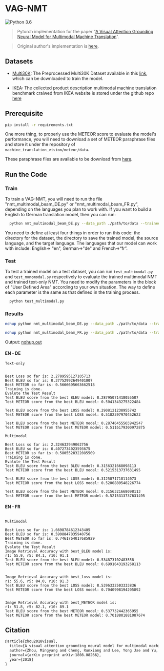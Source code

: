 # VAG-NMT

![Python 3.6](https://img.shields.io/badge/python-3.6-green.svg)  

> Pytorch implementation for the paper "[A Visual Attention Grounding Neural Model for Multimodal Machine Translation](https://arxiv.org/abs/1808.08266)". 

> Original author's implementation is [here](https://github.com/zmykevin/A-Visual-Attention-Grounding-Neural-Model).


## Datasets

  - [Multi30K](https://github.com/multi30k/dataset): The Preprocessed Multi30K Dataset available in this [link](https://drive.google.com/drive/folders/1G645SexvhMsLPJhPAPBjc4FnNF7v3N6w?usp=sharing), which can be downloaded to train the model.

  - [IKEA](https://github.com/sampalomad/IKEA-Dataset): The collected product description multimodal machine translation benchmark cralwed from IKEA website is stored under the github repo [here](https://github.com/sampalomad/IKEA-Dataset)


## Prerequisite

```bash
pip install -r requirements.txt
```

One more thing, to properly use the METEOR score to evaluate the model's performance, you will need to download a set of METEOR paraphrase files and store it under the repository of `machine_translation_vision/meteor/data`. 

These paraphrase files are available to be download from [here](https://github.com/cmu-mtlab/meteor/tree/master/data).

## Run the Code

### Train

To train a VAG-NMT, you will need to run the file "nmt_multimodal_beam_DE.py" or "nmt_multimodal_beam_FR.py", depending on the languages you plan to work with. If you want to build a English to German translation model, then you can run:

```bash
  python nmt_multimodal_beam_DE.py --data_path ./path/to/data --trained_model_path ./path/to/save/model --sr en --tg de
```

You need to define at least four things in order to run this code: the directory for the dataset, the directory to save the trained model, the source language, and the target language. The languages that our model can work with include: English=> "en", German->"de" and French->“fr”.

### Test

To test a trained model on a test dataset, you can run `test_multimodal.py` and `test_monomodal.py` respectively to evaluate the trained multimodal NMT and trained text-only NMT. You need to modify the parameters in the block of "User Defined Area" according to your own situation. The way to define each parameter is the same as that defined in the training process.

```bash
  python test_multimodal.py
```


### Results

```bash
nohup python nmt_multimodal_beam_DE.py --data_path ./path/to/data --trained_model_path ./path/to/save/model --sr en --tg de &

nohup python nmt_multimodal_beam_FR.py --data_path ./path/to/data --trained_model_path ./path/to/save/model --sr en --tg fr &
```

Output: [nohup.out](https://github.com/Eurus-Holmes/VAG-NMT/blob/master/nohup.out)


#### EN - DE

```
Text-only 


Best Loss so far is: 2.2789595127105713
Best BLEU so far is: 0.37752992649401007
Best METEOR so far is: 0.5666695663662518
Training is done.
Evalute the Test Result
Test BLEU score from the best BLEU model: 0.28795071418055507
Test METEOR score from the best BLEU model: 0.5041343275322484

Test BLEU score from the best LOSS model: 0.2908121238955742
Test METEOR score from the best LOSS model: 0.5102397970452623

Test BLEU score from the best METEOR model: 0.28746455565942547
Test METEOR score from the best METEOR model: 0.5116179300972875

Multimodal

Best Loss so far is: 2.324632949062756
Best BLEU so far is: 0.4072734023593675
Best METEOR so far is: 0.5805528322085509
Training is done.
Evalute the Test Result
Test BLEU score from the best BLEU model: 0.3156321668098113
Test METEOR score from the best BLEU model: 0.5215313737631495

Test BLEU score from the best LOSS model: 0.3125071718114073
Test METEOR score from the best LOSS model: 0.5200889548226774

Test BLEU score from the best METEOR model: 0.3156321668098113
Test METEOR score from the best METEOR model: 0.5215313737631495

```

#### EN - FR

```

Multimodal

Best Loss so far is: 1.6698784612343405
Best BLEU so far is: 0.5998847835940756
Best METEOR so far is: 0.7461764017685929
Training is done.
Evalute the Test Result
Image Retrieval Accuracy with best_BLEU model is:
r1: 55.9, r5: 84.1, r10: 91.1
Test BLEU score from the best BLEU model: 0.534873102483558
Test METEOR score from the best BLEU model: 0.6991643193268113


Image Retrieval Accuracy with best_loss model is:
r1: 55.6, r5: 84.0, r10: 91.3
Test BLEU score from the best LOSS model: 0.5396332503333836
Test METEOR score from the best LOSS model: 0.7040998194205892


Image Retrieval Accuracy with best_METEOR model is:
r1: 51.8, r5: 82.1, r10: 89.1
Test BLEU score from the best METEOR model: 0.537732442365955
Test METEOR score from the best METEOR model: 0.7018801881087674

```


## Citation

```tex
@article{zhou2018visual,
  title={A visual attention grounding neural model for multimodal machine translation},
  author={Zhou, Mingyang and Cheng, Runxiang and Lee, Yong Jae and Yu, Zhou},
  journal={arXiv preprint arXiv:1808.08266},
  year={2018}
}
```

